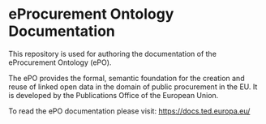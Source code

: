 
# eProcurement Ontology Documentation

This repository is used for authoring the documentation of the eProcurement Ontology (ePO). 

The ePO provides the formal, semantic foundation for the creation and reuse of linked open data in the domain of public procurement in the EU. It is developed by the Publications Office of the European Union. 

To read the ePO documentation please visit: https://docs.ted.europa.eu/
